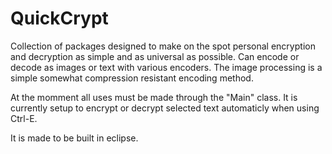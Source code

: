 # QuickCrypt
Collection of packages designed to make on the spot personal encryption and decryption as simple and as universal as possible.
Can encode or decode as images or text with various encoders.
The image processing is a simple somewhat compression resistant encoding method.

At the momment all uses must be made through the  "Main" class.
It is currently setup to encrypt or decrypt selected text automaticly when using Ctrl-E.

It is made to be built in eclipse.
